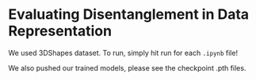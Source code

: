 # Evaluating Disentanglement in Data Representation

We used 3DShapes dataset. To run, simply hit run for each `.ipynb` file!

We also pushed our trained models, please see the checkpoint .pth files.
